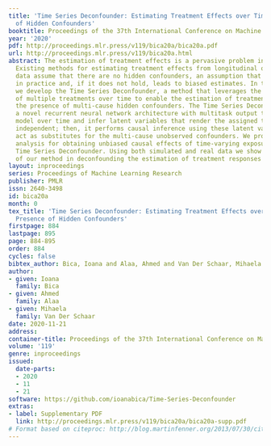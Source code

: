 ```yaml
---
title: 'Time Series Deconfounder: Estimating Treatment Effects over Time in the Presence
  of Hidden Confounders'
booktitle: Proceedings of the 37th International Conference on Machine Learning
year: '2020'
pdf: http://proceedings.mlr.press/v119/bica20a/bica20a.pdf
url: http://proceedings.mlr.press/v119/bica20a.html
abstract: The estimation of treatment effects is a pervasive problem in medicine.
  Existing methods for estimating treatment effects from longitudinal observational
  data assume that there are no hidden confounders, an assumption that is not testable
  in practice and, if it does not hold, leads to biased estimates. In this paper,
  we develop the Time Series Deconfounder, a method that leverages the assignment
  of multiple treatments over time to enable the estimation of treatment effects in
  the presence of multi-cause hidden confounders. The Time Series Deconfounder uses
  a novel recurrent neural network architecture with multitask output to build a factor
  model over time and infer latent variables that render the assigned treatments conditionally
  independent; then, it performs causal inference using these latent variables that
  act as substitutes for the multi-cause unobserved confounders. We provide a theoretical
  analysis for obtaining unbiased causal effects of time-varying exposures using the
  Time Series Deconfounder. Using both simulated and real data we show the effectiveness
  of our method in deconfounding the estimation of treatment responses over time.
layout: inproceedings
series: Proceedings of Machine Learning Research
publisher: PMLR
issn: 2640-3498
id: bica20a
month: 0
tex_title: 'Time Series Deconfounder: Estimating Treatment Effects over Time in the
  Presence of Hidden Confounders'
firstpage: 884
lastpage: 895
page: 884-895
order: 884
cycles: false
bibtex_author: Bica, Ioana and Alaa, Ahmed and Van Der Schaar, Mihaela
author:
- given: Ioana
  family: Bica
- given: Ahmed
  family: Alaa
- given: Mihaela
  family: Van Der Schaar
date: 2020-11-21
address: 
container-title: Proceedings of the 37th International Conference on Machine Learning
volume: '119'
genre: inproceedings
issued:
  date-parts:
  - 2020
  - 11
  - 21
software: https://github.com/ioanabica/Time-Series-Deconfounder
extras:
- label: Supplementary PDF
  link: http://proceedings.mlr.press/v119/bica20a/bica20a-supp.pdf
# Format based on citeproc: http://blog.martinfenner.org/2013/07/30/citeproc-yaml-for-bibliographies/
---
```

